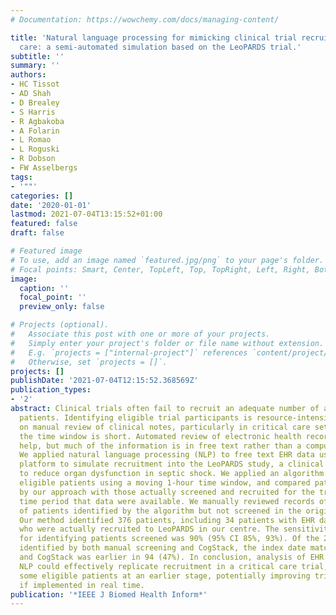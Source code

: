 ```yaml
---
# Documentation: https://wowchemy.com/docs/managing-content/

title: 'Natural language processing for mimicking clinical trial recruitment in critical
  care: a semi-automated simulation based on the LeoPARDS trial.'
subtitle: ''
summary: ''
authors:
- HC Tissot
- AD Shah
- D Brealey
- S Harris
- R Agbakoba
- A Folarin
- L Romao
- L Roguski
- R Dobson
- FW Asselbergs
tags:
- '""'
categories: []
date: '2020-01-01'
lastmod: 2021-07-04T13:15:52+01:00
featured: false
draft: false

# Featured image
# To use, add an image named `featured.jpg/png` to your page's folder.
# Focal points: Smart, Center, TopLeft, Top, TopRight, Left, Right, BottomLeft, Bottom, BottomRight.
image:
  caption: ''
  focal_point: ''
  preview_only: false

# Projects (optional).
#   Associate this post with one or more of your projects.
#   Simply enter your project's folder or file name without extension.
#   E.g. `projects = ["internal-project"]` references `content/project/deep-learning/index.md`.
#   Otherwise, set `projects = []`.
projects: []
publishDate: '2021-07-04T12:15:52.368569Z'
publication_types:
- '2'
abstract: Clinical trials often fail to recruit an adequate number of appropriate
  patients. Identifying eligible trial participants is resource-intensive when relying
  on manual review of clinical notes, particularly in critical care settings where
  the time window is short. Automated review of electronic health records (EHR) may
  help, but much of the information is in free text rather than a computable form.
  We applied natural language processing (NLP) to free text EHR data using the CogStack
  platform to simulate recruitment into the LeoPARDS study, a clinical trial aiming
  to reduce organ dysfunction in septic shock. We applied an algorithm to identify
  eligible patients using a moving 1-hour time window, and compared patients identified
  by our approach with those actually screened and recruited for the trial, for the
  time period that data were available. We manually reviewed records of a random sample
  of patients identified by the algorithm but not screened in the original trial.
  Our method identified 376 patients, including 34 patients with EHR data available
  who were actually recruited to LeoPARDS in our centre. The sensitivity of CogStack
  for identifying patients screened was 90% (95% CI 85%, 93%). Of the 203 patients
  identified by both manual screening and CogStack, the index date matched in 95 (47%)
  and CogStack was earlier in 94 (47%). In conclusion, analysis of EHR data using
  NLP could effectively replicate recruitment in a critical care trial, and identify
  some eligible patients at an earlier stage, potentially improving trial recruitment
  if implemented in real time.
publication: '*IEEE J Biomed Health Inform*'
---
```


